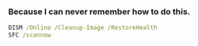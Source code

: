 ### Because I can never remember how to do this.

```bat
DISM /Online /Cleanup-Image /RestoreHealth
SFC /scannow
```
